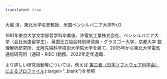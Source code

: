 ```yaml
---
translated: true
---
```

大堀 淳，東北大学名誉教授、米国ペンシルバニア大学Ph.D.

1981年東京大学文学部哲学科卒業後、沖電気工業株式会社、ペンシルバニア大学（会社派遣留学生）、英国王立協会特別研究員・グラスゴー大学、京都大学 数理解析研究所、北陸先端科学技術大学院大学を経て、2005年から東北大学電気通信研究所（通研・RIEC )勤務、2022年定年退職．

より詳しい研究活動等については，例えば
[第三者（日本ソフトウェア科学会）によるプロファイル](https://jssst.or.jp/award/detail/fellow2010.html){:target="_blank"}を参照